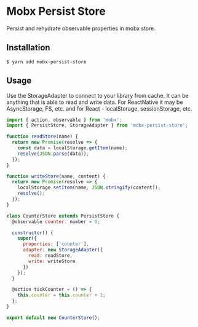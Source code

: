 # Mobx Persist Store

Persist and rehydrate observable properties in mobx store.

## Installation

`$ yarn add mobx-persist-store`

## Usage

Use the StorageAdapter to connect to your library from cache. It can be anything that is able to read and write data. For ReactNative it may be AsyncStorage, FS, etc. and for React - localStorage, sessionStorage, etc.

```javascript
import { action, observable } from 'mobx';
import { PersistStore, StorageAdapter } from 'mobx-persist-store';

function readStore(name) {
  return new Promise(resolve => {
    const data = localStorage.getItem(name);
    resolve(JSON.parse(data));
  });
}

function writeStore(name, content) {
  return new Promise(resolve => {
    localStorage.setItem(name, JSON.stringify(content));
    resolve();
  });
}

class CounterStore extends PersistStore {
  @observable counter: number = 0;

  constructor() {
    super({
      properties: ['counter'],
      adapter: new StorageAdapter({
        read: readStore,
        write: writeStore
      })
    });
  }

  @action tickCounter = () => {
    this.counter = this.counter + 1;
  };
}

export default new CounterStore();
```
